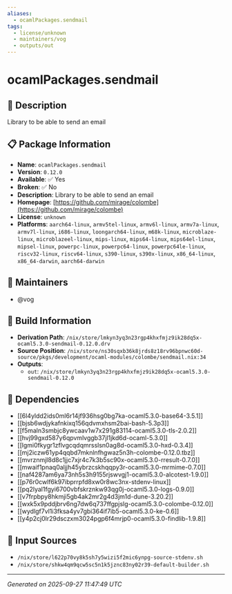 ```yaml
---
aliases:
  - ocamlPackages.sendmail
tags:
  - license/unknown
  - maintainers/vog
  - outputs/out
---
```


# ocamlPackages.sendmail

## 📝 Description

Library to be able to send an email

## 📋 Package Information

- **Name**: `ocamlPackages.sendmail`
- **Version**: `0.12.0`
- **Available**: ✅ Yes
- **Broken**: ✅ No
- **Description**: Library to be able to send an email
- **Homepage**: [https://github.com/mirage/colombe](https://github.com/mirage/colombe)
- **License**: `unknown`
- **Platforms**: `aarch64-linux`, `armv5tel-linux`, `armv6l-linux`, `armv7a-linux`, `armv7l-linux`, `i686-linux`, `loongarch64-linux`, `m68k-linux`, `microblaze-linux`, `microblazeel-linux`, `mips-linux`, `mips64-linux`, `mips64el-linux`, `mipsel-linux`, `powerpc-linux`, `powerpc64-linux`, `powerpc64le-linux`, `riscv32-linux`, `riscv64-linux`, `s390-linux`, `s390x-linux`, `x86_64-linux`, `x86_64-darwin`, `aarch64-darwin`
## 👥 Maintainers

- @vog


## 🔧 Build Information

- **Derivation Path**: `/nix/store/lmkyn3yq3n23rgp4khxfmjz9ik28dq5x-ocaml5.3.0-sendmail-0.12.0.drv`
- **Source Position**: `/nix/store/ns30sqxb36k8jrds8z18rv96bpnwc60d-source/pkgs/development/ocaml-modules/colombe/sendmail.nix:34`
- **Outputs**:
  - `out`:  `/nix/store/lmkyn3yq3n23rgp4khxfmjz9ik28dq5x-ocaml5.3.0-sendmail-0.12.0`

## 🔗 Dependencies

- [[6l4yldd2ids0ml6r14jf936hsg0bg7ka-ocaml5.3.0-base64-3.5.1]]
- [[bjsb6wdjykafnkixq156qdvmxhsm2bai-bash-5.3p3]]
- [[f5maln3smbjc8ywcaav1w7x291g83114-ocaml5.3.0-tls-2.0.2]]
- [[hvj99gxd587y6qpvmlvggb37jl1jkd6d-ocaml-5.3.0]]
- [[lgmi0fkygr1zflvgcqdqmrsslsn0ag8d-ocaml5.3.0-hxd-0.3.4]]
- [[mj2iczw61yp4qqbd7mknlnfhgwaz5n3h-colombe-0.12.0.tbz]]
- [[mvrznmjl8d8c1jjc7xjr4c7k3b5sc90x-ocaml5.3.0-rresult-0.7.0]]
- [[mwaif1pnaq0aljjh45ybrzcskhqqpy3r-ocaml5.3.0-mrmime-0.7.0]]
- [[naf4287am6ya73nh5s3h9155rjswvgj1-ocaml5.3.0-alcotest-1.9.0]]
- [[p76r0cwlf6k97ibprrpfd8xw0r8wc3nx-stdenv-linux]]
- [[pq2lyal1fgyi6700vbfskrznkw93qg0j-ocaml5.3.0-logs-0.9.0]]
- [[v7frpbpy8hkmji5gb4ak2mr2g4d3jm1d-dune-3.20.2]]
- [[wxk5x9pddjbrv6ng7dw6q737ffgpjslg-ocaml5.3.0-colombe-0.12.0]]
- [[wydlgf7vl1i3fksa4yv7gbi364if7ib5-ocaml5.3.0-ke-0.6]]
- [[y4p2cj0lr29dsczxm3024pgp6f4mrjp0-ocaml5.3.0-findlib-1.9.8]]

## 📁 Input Sources

- `/nix/store/l622p70vy8k5sh7y5wizi5f2mic6ynpg-source-stdenv.sh`
- `/nix/store/shkw4qm9qcw5sc5n1k5jznc83ny02r39-default-builder.sh`

---
*Generated on 2025-09-27 11:47:49 UTC*
